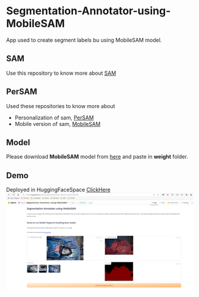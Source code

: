 # Segmentation-Annotator-using-MobileSAM
App used to create segment labels bu using MobileSAM model.

## SAM
Use this repository to know more about [SAM](https://segment-anything.com/)

## PerSAM
Used these repositories to know more about 
- Personalization of sam, [PerSAM](https://github.com/ZrrSkywalker/Personalize-SAM)
- Mobile version of sam, [MobileSAM](https://github.com/ChaoningZhang/MobileSAM)

## Model
Please download **MobileSAM** model from [here](https://github.com/ChaoningZhang/MobileSAM/tree/master/weights) and paste in **weight** folder.

## Demo
Deployed in HuggingFaceSpace [ClickHere](Abijith/Segmentation-Annotator-using-MobileSAM)
 ![Image](figs/demo.PNG)
